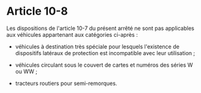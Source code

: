 # Article 10-8

Les dispositions de l'article 10-7 du présent arrêté ne sont pas applicables aux véhicules appartenant aux catégories ci-après :

- véhicules à destination très spéciale pour lesquels l'existence de dispositifs latéraux de protection est incompatible avec leur utilisation ;

- véhicules circulant sous le couvert de cartes et numéros des séries W ou WW ;

- tracteurs routiers pour semi-remorques.

